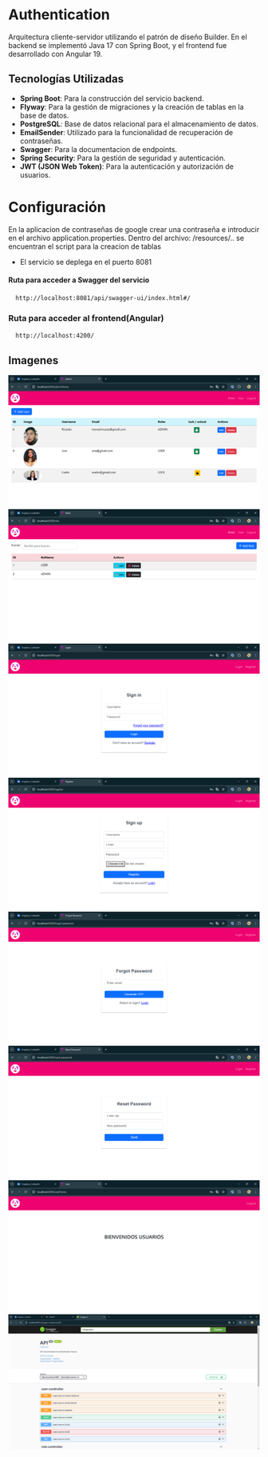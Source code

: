 # Authentication

Arquitectura cliente-servidor utilizando el patrón de diseño Builder. En el backend se implementó Java 17 con Spring Boot, y el frontend fue desarrollado con Angular 19.

## Tecnologías Utilizadas

- **Spring Boot**: Para la construcción del servicio backend.
- **Flyway**: Para la gestión de migraciones y la creación de tablas en la base de datos.
- **PostgreSQL**: Base de datos relacional para el almacenamiento de datos.
- **EmailSender**: Utilizado para la funcionalidad de recuperación de contraseñas.
- **Swagger**: Para la documentacion de endpoints.
- **Spring Security**: Para la gestión de seguridad y autenticación.
- **JWT (JSON Web Token)**: Para la autenticación y autorización de usuarios.

# Configuración

En la aplicacion de contraseñas de google crear una contraseña e introducir en el archivo application.properties. Dentro del archivo: /resources/.. se encuentran el script para la creacion de tablas

- El servicio se deplega en el puerto 8081

#### Ruta para acceder a Swagger del servicio

```
  http://localhost:8081/api/swagger-ui/index.html#/
```

### Ruta para acceder al frontend(Angular)
```
  http://localhost:4200/
```
 
## Imagenes

![App Screenshot](images/all-users.png)
![App Screenshot](images/role.png)
![App Screenshot](images/login.png)
![App Screenshot](images/register.png)
![App Screenshot](images/forgot-password.png)
![App Screenshot](images/reset-password.png)
![App Screenshot](images/user-home.png)
![App Screenshot](images/swagger.png)